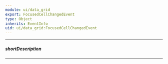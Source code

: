 ```yaml
---
module: ui/data_grid
export: FocusedCellChangedEvent
type: Object
inherits: EventInfo
uid: ui/data_grid:FocusedCellChangedEvent
---
```

---
##### shortDescription
<!-- Description goes here -->

---
<!-- Description goes here -->